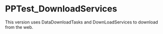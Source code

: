 # PPTest_DownloadServices

This version uses DataDownloadTasks and DownLoadServices to download from the web.
